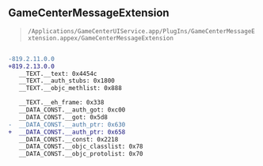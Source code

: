 ## GameCenterMessageExtension

> `/Applications/GameCenterUIService.app/PlugIns/GameCenterMessageExtension.appex/GameCenterMessageExtension`

```diff

-819.2.11.0.0
+819.2.13.0.0
   __TEXT.__text: 0x4454c
   __TEXT.__auth_stubs: 0x1800
   __TEXT.__objc_methlist: 0x888

   __TEXT.__eh_frame: 0x338
   __DATA_CONST.__auth_got: 0xc00
   __DATA_CONST.__got: 0x5d8
-  __DATA_CONST.__auth_ptr: 0x630
+  __DATA_CONST.__auth_ptr: 0x658
   __DATA_CONST.__const: 0x2218
   __DATA_CONST.__objc_classlist: 0x78
   __DATA_CONST.__objc_protolist: 0x70

```
